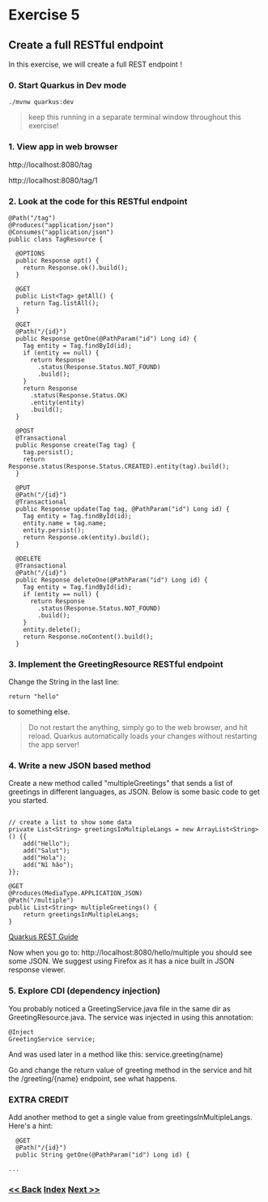 # Exercise 5
## Create a full RESTful endpoint

In this exercise, we will create a full REST endpoint !

### 0. Start Quarkus in Dev mode


   ```
   ./mvnw quarkus:dev
   ```

> keep this running in a separate terminal window throughout this exercise!

### 1. View app in web browser
http://localhost:8080/tag

http://localhost:8080/tag/1

### 2. Look at the code for this RESTful endpoint

``` 
@Path("/tag")
@Produces("application/json")
@Consumes("application/json")
public class TagResource {

  @OPTIONS
  public Response opt() {
    return Response.ok().build();
  }

  @GET
  public List<Tag> getAll() {
    return Tag.listAll();
  }

  @GET
  @Path("/{id}")
  public Response getOne(@PathParam("id") Long id) {
    Tag entity = Tag.findById(id);
    if (entity == null) {
      return Response
        .status(Response.Status.NOT_FOUND)
        .build();
    }
    return Response
      .status(Response.Status.OK)
      .entity(entity)
      .build();
  }

  @POST
  @Transactional
  public Response create(Tag tag) {
    tag.persist();
    return Response.status(Response.Status.CREATED).entity(tag).build();
  }

  @PUT
  @Path("/{id}")
  @Transactional
  public Response update(Tag tag, @PathParam("id") Long id) {
    Tag entity = Tag.findById(id);
    entity.name = tag.name;
    entity.persist();
    return Response.ok(entity).build();
  }

  @DELETE
  @Transactional
  @Path("/{id}")
  public Response deleteOne(@PathParam("id") Long id) {
    Tag entity = Tag.findById(id);
    if (entity == null) {
      return Response
        .status(Response.Status.NOT_FOUND)
        .build();
    }
    entity.delete();
    return Response.noContent().build();
  }
```


### 3. Implement the GreetingResource RESTful endpoint 
Change the String in the last line:

```return "hello" ```

to something else. 

> Do not restart the anything, simply go to the web browser, and hit reload. Quarkus automatically loads your changes without restarting the app server!

### 4. Write a new JSON based method

Create a new method called "multipleGreetings" that sends a list of greetings in different languages, as JSON. Below is some basic code to get you started. 

```

// create a list to show some data
private List<String> greetingsInMultipleLangs = new ArrayList<String>() {{
    add("Hello");
    add("Salut");
    add("Hola");
    add("Nǐ hǎo");
}};
   
@GET
@Produces(MediaType.APPLICATION_JSON)
@Path("/multiple")
public List<String> multipleGreetings() {
    return greetingsInMultipleLangs;
}

```

[Quarkus REST Guide](https://quarkus.io/guides/rest-json)

Now when you go to: http://localhost:8080/hello/multiple you should see some JSON. We suggest using Firefox as it has a nice built in JSON response viewer.

### 5. Explore CDI (dependency injection) 
You probably noticed a GreetingService.java file in the same dir as GreetingResource.java. The service was injected in using this annotation:
```
@Inject
GreetingService service; 
```
And was used later in a method like this: service.greeting(name)

Go and change the return value of greeting method in the service and hit the /greeting/{name} endpoint, see what happens.
     
### EXTRA CREDIT
Add another method to get a single value from greetingsInMultipleLangs. Here's a hint:

```
  @GET
  @Path("/{id}")
  public String getOne(@PathParam("id") Long id) {

...

```    


### [<< Back](../Exercise4/README.md) [Index](/README.md) [Next >>](../Exercise6/README.md)